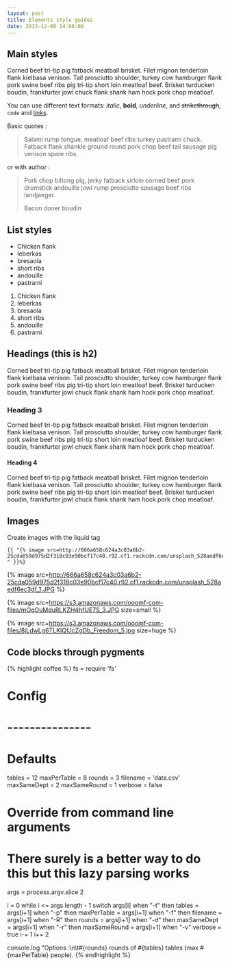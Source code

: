 ```yaml
---
layout: post
title: Elements style guides
date: 2013-12-08 14:08:00
---
```


## Main styles

Corned beef tri-tip pig fatback meatball brisket. Filet mignon tenderloin flank kielbasa venison. Tail prosciutto shoulder, turkey cow hamburger flank pork swine beef ribs pig tri-tip short loin meatloaf beef. Brisket turducken boudin, frankfurter jowl chuck flank shank ham hock pork chop meatloaf.

You can use different text formats: *italic*, **bold**, _underline_, and  ~~strikethrough~~, `code` and [links](http://google.com).

Basic quotes :

> Salami rump tongue, meatloaf beef ribs turkey pastrami chuck. Fatback flank shankle ground round pork chop beef tail sausage pig venison spare ribs.

or with author :

<blockquote>
    <p>Pork chop biltong pig, jerky fatback sirloin corned beef pork drumstick andouille jowl rump prosciutto sausage beef ribs landjaeger.</p>
    <p class="author">Bacon doner boudin</p>
</blockquote>

## List styles

+ Chicken flank
+ leberkas
+ bresaola
+ short ribs
+ andouille
+ pastrami

1. Chicken flank
1. leberkas
1. bresaola
1. short ribs
1. andouille
1. pastrami

## Headings (this is h2)

Corned beef tri-tip pig fatback meatball brisket. Filet mignon tenderloin flank kielbasa venison. Tail prosciutto shoulder, turkey cow hamburger flank pork swine beef ribs pig tri-tip short loin meatloaf beef. Brisket turducken boudin, frankfurter jowl chuck flank shank ham hock pork chop meatloaf.

### Heading 3

Corned beef tri-tip pig fatback meatball brisket. Filet mignon tenderloin flank kielbasa venison. Tail prosciutto shoulder, turkey cow hamburger flank pork swine beef ribs pig tri-tip short loin meatloaf beef. Brisket turducken boudin, frankfurter jowl chuck flank shank ham hock pork chop meatloaf.

#### Heading 4

Corned beef tri-tip pig fatback meatball brisket. Filet mignon tenderloin flank kielbasa venison. Tail prosciutto shoulder, turkey cow hamburger flank pork swine beef ribs pig tri-tip short loin meatloaf beef. Brisket turducken boudin, frankfurter jowl chuck flank shank ham hock pork chop meatloaf.

## Images

Create images with the liquid tag

    {{ "{% image src=http://666a658c624a3c03a6b2-25cda059d975d2f318c03e90bcf17c40.r92.cf1.rackcdn.com/unsplash_528aedf6ec3df_1.JPG " }}%}

{% image src=http://666a658c624a3c03a6b2-25cda059d975d2f318c03e90bcf17c40.r92.cf1.rackcdn.com/unsplash_528aedf6ec3df_1.JPG %}

{% image src=https://s3.amazonaws.com/ooomf-com-files/mOqOuMduRLKZH4hfUE7S_3.JPG size=small %}

{% image src=https://s3.amazonaws.com/ooomf-com-files/8jLdwLg6TLKIQfJcZgDb_Freedom_5.jpg size=huge %}

## Code blocks through pygments

{% highlight coffee %}
fs = require 'fs'

# Config
# ---------------

# Defaults
tables = 12
maxPerTable = 8
rounds = 3
filename = 'data.csv'
maxSameDept = 2
maxSameRound = 1
verbose = false

# Override from command line arguments
# There surely is a better way to do this but this lazy parsing works
args = process.argv.slice 2

i = 0
while i <= args.length - 1
    switch args[i]
        when "-t" then tables = args[i+1]
        when "-p" then maxPerTable = args[i+1]
        when "-f" then filename = args[i+1]
        when "-R" then rounds = args[i+1]
        when "-d" then maxSameDept = args[i+1]
        when "-r" then maxSameRound = args[i+1]
        when "-v"
            verbose = true
            i-= 1
    i+= 2

console.log "Options :\n\t#{rounds} rounds of #{tables} tables (max #{maxPerTable} people).
{% endhighlight %}
